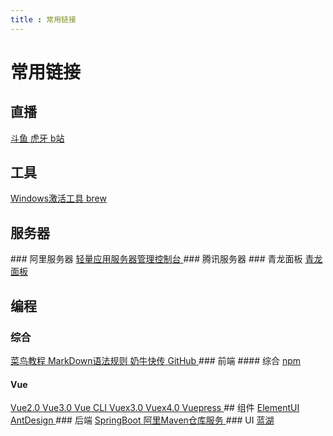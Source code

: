```yaml
---
title : 常用链接
---
```

# 常用链接
## 直播

<el-card style="margin-top:10px;margin-bottom: 10px">
<a  target="_blank" href="https://www.douyu.com/">
    <el-button style="margin-top: 10px" type="primary" >斗鱼</el-button>
</a>

<a  target="_blank" href="https://www.huya.com/">
    <el-button style="margin-top: 10px" type="primary" >虎牙</el-button>
</a>

<a  target="_blank" href="https://www.bilibili.com/">
    <el-button style="margin-top: 10px" type="primary" >b站</el-button>
</a>
</el-card>





## 工具

<el-card style="margin-top:10px;margin-bottom: 10px">

<a  target="_blank" href="https://github.com/TGSAN/CMWTAT_Digital_Edition/releases">
    <el-button style="margin-top: 10px" type="primary" >Windows激活工具</el-button>
</a>

<a  target="_blank" href="https://brew.sh/index_zh-cn">
    <el-button style="margin-top: 10px" type="primary" >brew</el-button>
</a>
</el-card>



## 服务器
<el-card style="margin-top:10px;margin-bottom: 10px">
<el-card style="margin-top:10px;margin-bottom: 10px">
### 阿里服务器

<a  target="_blank" href="https://swas.console.aliyun.com/?spm=5176.6660585.774526198.1.19336bf88S2OJt#/server/87aaeb6e3b8040ad97d1959b2d5e9029/cn-hangzhou/site/domain">
    <el-button style="margin-top: 10px" type="primary" >轻量应用服务器管理控制台</el-button>
</a>

</el-card>

<el-card style="margin-top:10px;margin-bottom: 10px">
### 腾讯服务器

</el-card>


<el-card style="margin-top:10px;margin-bottom: 10px">
### 青龙面板

<a  target="_blank" href="http://121.196.144.139:8888/3dde75f5/">
    <el-button style="margin-top: 10px" type="primary" >青龙面板</el-button>
</a>

</el-card>
</el-card>







## 编程

<el-card style="margin-top:10px;margin-bottom: 10px">

<el-card style="margin-top:10px;margin-bottom: 10px">

### 综合
<a  target="_blank" href="https://www.runoob.com/">
    <el-button style="margin-top: 10px" type="primary" >菜鸟教程</el-button>
</a>
<a  target="_blank" href="https://markdown.com.cn/basic-syntax/headings.html">
    <el-button style="margin-top: 10px" type="primary" >MarkDown语法规则</el-button>
</a>
<a  target="_blank" href="https://cowtransfer.com/">
    <el-button style="margin-top: 10px" type="primary" >奶牛快传</el-button>
</a>
<a  target="_blank" href="https://github.com/">
    <el-button style="margin-top: 10px" type="primary" >GitHub</el-button>
</a>


</el-card>





<el-card>
### 前端

<el-card style="margin-top:10px;margin-bottom: 10px">
#### 综合
<a   target="_blank" href="https://www.npmjs.com/">
    <el-button style="margin-top: 10px" type="primary" >npm</el-button>
</a>

</el-card>



<el-card style="margin-top:10px;margin-bottom: 10px">

#### Vue
<a  target="_blank" href="https://v2.cn.vuejs.org/">
    <el-button style="margin-top: 10px" type="primary" >Vue2.0</el-button>
</a>
<a  target="_blank" href="https://cn.vuejs.org/">
    <el-button style="margin-top: 10px" type="primary" >Vue3.0</el-button>
</a>
<a  target="_blank" href="https://cli.vuejs.org/zh/">
    <el-button style="margin-top: 10px" type="primary" >Vue CLI</el-button>
</a>
<a  target="_blank" href="https://v3.vuex.vuejs.org/zh/">
    <el-button style="margin-top: 10px" type="primary" >Vuex3.0</el-button>
</a>
<a  target="_blank" href="https://vuex.vuejs.org/zh/">
    <el-button style="margin-top: 10px" type="primary" >Vuex4.0</el-button>
</a>
<a  target="_blank" href="https://vuepress.vuejs.org/zh/">
    <el-button style="margin-top: 10px" type="primary" >Vuepress</el-button>
</a>

</el-card>






</el-card>


<el-card style="margin-top:10px;margin-bottom: 10px">
## 组件

<a  target="_blank" href="https://element.eleme.cn/#/zh-CN">
    <el-button style="margin-top: 10px" type="primary" >ElementUI</el-button>
</a>
<a  target="_blank" href="https://ant.design/index-cn">
    <el-button style="margin-top: 10px" type="primary" >AntDesign</el-button>
</a>
</el-card>



<el-card style="margin-top:10px;margin-bottom: 10px">
### 后端
<a  target="_blank" href="https://spring.io/projects/spring-boot#overview">
    <el-button style="margin-top: 10px" type="primary" >SpringBoot</el-button>
</a>
<a  target="_blank" href="https://developer.aliyun.com/mvn/view">
    <el-button style="margin-top: 10px" type="primary" >阿里Maven仓库服务</el-button>
</a>

</el-card>

<el-card style="margin-top:10px;margin-bottom: 10px">
### UI

<a  target="_blank" href="https://lanhuapp.com/">
<el-button style="margin-top: 10px" type="primary" >蓝湖</el-button>
</a>
</el-card>


</el-card>



